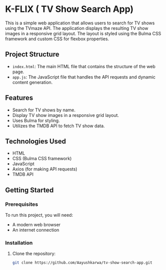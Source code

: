# K-FLIX ( TV Show Search App)

This is a simple web application that allows users to search for TV shows using the TVmaze API. The application displays the resulting TV show images in a responsive grid layout. The layout is styled using the Bulma CSS framework and custom CSS for flexbox properties.

## Project Structure

- `index.html`: The main HTML file that contains the structure of the web page.
- `app.js`: The JavaScript file that handles the API requests and dynamic content generation.

## Features

- Search for TV shows by name.
- Display TV show images in a responsive grid layout.
- Uses Bulma for styling.
- Utilizes the TMDB API to fetch TV show data.

## Technologies Used

- HTML
- CSS (Bulma CSS framework)
- JavaScript
- Axios (for making API requests)
- TMDB API

## Getting Started

### Prerequisites

To run this project, you will need:
- A modern web browser
- An internet connection

### Installation

1. Clone the repository:
   ```bash
   git clone https://github.com/Aayushkarwa/tv-show-search-app.git

